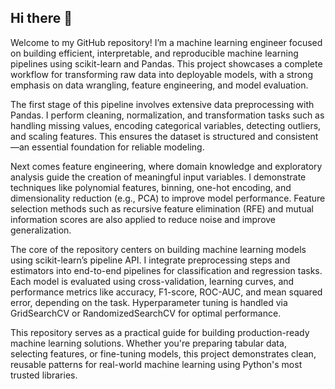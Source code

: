 ## Hi there 👋

Welcome to my GitHub repository! I’m a machine learning engineer focused on building efficient, interpretable, and reproducible machine learning pipelines using scikit-learn and Pandas. This project showcases a complete workflow for transforming raw data into deployable models, with a strong emphasis on data wrangling, feature engineering, and model evaluation.

The first stage of this pipeline involves extensive data preprocessing with Pandas. I perform cleaning, normalization, and transformation tasks such as handling missing values, encoding categorical variables, detecting outliers, and scaling features. This ensures the dataset is structured and consistent—an essential foundation for reliable modeling.

Next comes feature engineering, where domain knowledge and exploratory analysis guide the creation of meaningful input variables. I demonstrate techniques like polynomial features, binning, one-hot encoding, and dimensionality reduction (e.g., PCA) to improve model performance. Feature selection methods such as recursive feature elimination (RFE) and mutual information scores are also applied to reduce noise and improve generalization.

The core of the repository centers on building machine learning models using scikit-learn’s pipeline API. I integrate preprocessing steps and estimators into end-to-end pipelines for classification and regression tasks. Each model is evaluated using cross-validation, learning curves, and performance metrics like accuracy, F1-score, ROC-AUC, and mean squared error, depending on the task. Hyperparameter tuning is handled via GridSearchCV or RandomizedSearchCV for optimal performance.

This repository serves as a practical guide for building production-ready machine learning solutions. Whether you're preparing tabular data, selecting features, or fine-tuning models, this project demonstrates clean, reusable patterns for real-world machine learning using Python's most trusted libraries.
